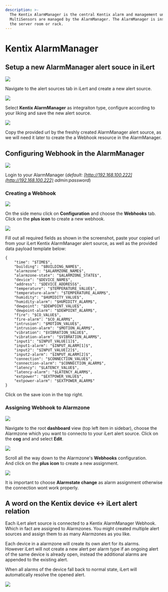 ```yaml
---
description: >-
  The Kentix AlarmManager is the central Kentix alarm and management unit.
  MultiSensors are managed by the AlarmManager. The AlarmManager is installed in
  the server room or rack.
---
```


# Kentix AlarmManager

## Setup a new AlarmManager alert souce in iLert

![](<../.gitbook/assets/Screenshot 2020-08-19 at 10.13.37.png>)

Navigate to the alert sources tab in iLert and create a new alert source.

![](<../.gitbook/assets/Screenshot 2020-08-19 at 10.14.41.png>)

Select **Kentix AlarmManager** as integraiton type, configure according to your liking and save the new alert source.

![](<../.gitbook/assets/Screenshot 2020-08-19 at 10.15.46.png>)

Copy the provided url by the freshly created AlarmManager alert source, as we will need it later to create the a Webhook resource in the AlarmManager.

## Configuring Webhook in the AlarmManager

![](<../.gitbook/assets/Screenshot 2020-07-31 at 19.15.10.png>)

Login to your AlarmManager (_default: _[http://192.168.100.222](http://192.168.100.222)_ admin:password_)

### Creating a Webhook

![](<../.gitbook/assets/Screenshot 2020-07-31 at 19.16.46.png>)

On the side menu click on **Configuration** and choose the **Webhooks** tab.\
Click on the **plus icon** to create a new webhook.

![](<../.gitbook/assets/Screenshot 2020-07-31 at 19.18.40.png>)

Fill out all required fields as shown in the screenshot, paste your copied url from your iLert Kentix AlarmManager alert source, as well as the provided data payload template below:

```
{
    "time": "$TIME$",
    "building": "$BUILDING_NAME$",
    "alarmzone": "$ALARMZONE_NAME$",
    "alarmzone-state": "$ALARMZONE_STATE$",
    "device": "$DEVICE_NAME$",
    "address": "$DEVICE_ADDRESS$",
    "temperature": "$TEMPERATURE_VALUE$",
    "temperature-alarm": "$TEMPERATURE_ALARM$",
    "humidity": "$HUMIDITY_VALUE$",
    "humidity-alarm": "$HUMIDITY_ALARM$",
    "dewpoint": "$DEWPOINT_VALUE$",
    "dewpoint-alarm": "$DEWPOINT_ALARM$",
    "fire": "$CO_VALUE$",
    "fire-alarm": "$CO_ALARM$",
    "intrusion": "$MOTION_VALUE$",
    "intrusion-alarm": "$MOTION_ALARM$",
    "vibration": "$VIBRATION_VALUE$",
    "vibration-alarm": "$VIBRATION_ALARM$",
    "input1": "$INPUT_VALUE[1]$",
    "input1-alarm": "$INPUT_ALARM[1]$",
    "input2": "$INPUT_VALUE[2]$",
    "input2-alarm": "$INPUT_ALARM[2]$",
    "connection": "$CONNECTION_VALUE$",
    "connection-alarm": "$CONNECTION_ALARM$",
    "latency": "$LATENCY_VALUE$",
    "latency-alarm": "$LATENCY_ALARM$",
    "extpower": "$EXTPOWER_VALUE$",
    "extpower-alarm": "$EXTPOWER_ALARM$"
}
```

Click on the save icon in the top right.

### Assigning Webhook to Alarmzone

![](<../.gitbook/assets/Screenshot 2020-07-31 at 19.19.39.png>)

Navigate to the root **dashboard** view (top left item in sidebar), choose the Alarmzone which you want to connecto to your iLert alert source. Click on the **cog** and and select **Edit**.

![](<../.gitbook/assets/Screenshot 2020-08-18 at 15.14.12.png>)

Scroll all the way down to the Alarmzone's **Webhooks** configuration.\
And click on the **plus icon** to create a new assignment.

![](<../.gitbook/assets/screenshot-2020-08-18-at-15.14.17 (1).png>)

It is important to choose **Alarmstate change** as alarm assignment otherwise the connection wont work properly.

## A word on the Kentix device <-> iLert alert relation

Each iLert alert source is connected to a Kentix AlarmManager Webhook.\
Which in fact are assigned to Alarmzones. You might created multiple alert sources and assign them to as many Alarmzones as you like.

Each device in a alarmzone will create its own alert for its alarms.\
However iLert will not create a new alert per alarm type if an ongoing alert of the same device is already open, instead the additional alarms are appended to the existing alert.

When all alarms of the device fall back to normal state, iLert will automatically resolve the opened alert.

![](<../.gitbook/assets/Screenshot 2020-08-18 at 17.18.47.png>)
